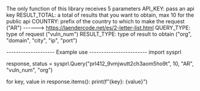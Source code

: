  The only function of this library receives 5 parameters
 API_KEY:             pass an api key
 RESULT_TOTAL:        a total of results that you want to obtain, max 10 for the public api
 COUNTRY:             prefix of the country to which to make the request ("AR") ------> https://laendercode.net/es/2-letter-list.html
 QUERY_TYPE:          type of request ("vuln_num")
 RESULT_TYPE:         type of result to obtain ("org", "domain", "city", "ip", "port")

-------------------- Example use ------------------------
import sysprl

response, status = sysprl.Query("prl412_9vmjwutt2ch3aom5ho9t", 10, "AR", "vuln_num", "org")

for key, value in response.items():
    print(f"{key}: {value}")
